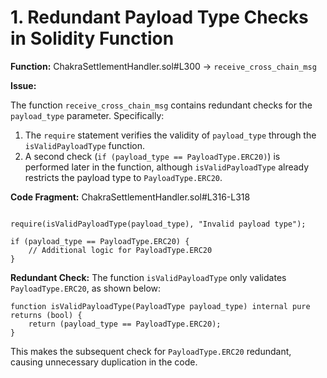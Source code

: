 # 1. Redundant Payload Type Checks in Solidity Function

**Function:** ChakraSettlementHandler.sol#L300 → `receive_cross_chain_msg`

**Issue:**

The function `receive_cross_chain_msg` contains redundant checks for the `payload_type` parameter. Specifically:

1. The `require` statement verifies the validity of `payload_type` through the `isValidPayloadType` function.
2. A second check (`if (payload_type == PayloadType.ERC20)`) is performed later in the function, although `isValidPayloadType` already restricts the payload type to `PayloadType.ERC20`.

**Code Fragment:**  ChakraSettlementHandler.sol#L316-L318

```solidity

require(isValidPayloadType(payload_type), "Invalid payload type");

if (payload_type == PayloadType.ERC20) {
    // Additional logic for PayloadType.ERC20
}

```

**Redundant Check:**
The function `isValidPayloadType` only validates `PayloadType.ERC20`, as shown below:

```solidity
function isValidPayloadType(PayloadType payload_type) internal pure returns (bool) {
    return (payload_type == PayloadType.ERC20);
}
```

This makes the subsequent check for `PayloadType.ERC20` redundant, causing unnecessary duplication in the code.